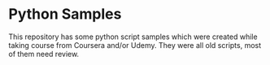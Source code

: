 # Python Samples
This repository has some python script samples which were created while taking course from Coursera and/or Udemy. They were all old scripts, most of them need review. 
